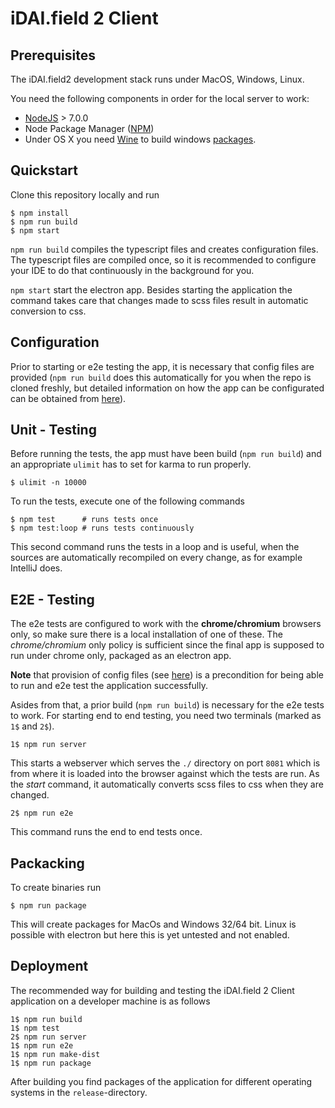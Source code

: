 # iDAI.field 2 Client

## Prerequisites

The iDAI.field2 development stack runs under MacOS, Windows, Linux. 

You need the following components in order for the local server to work:

* [NodeJS](https://nodejs.org/en/) > 7.0.0
* Node Package Manager ([NPM](https://www.npmjs.com/)) 
* Under OS X you need [Wine](http://www.davidbaumgold.com/tutorials/wine-mac/) to build windows [packages](https://github.com/dainst/idai-field-client/blob/master/README.md#packacking).

## Quickstart

Clone this repository locally and run

```
$ npm install
$ npm run build
$ npm start
```

`npm run build` compiles the typescript files and creates configuration files.
The typescript files are compiled once, so it is recommended to configure your IDE to 
do that continuously in the background for you.

`npm start` start the electron app. Besides starting the application the command takes 
care that changes made to scss files result in automatic conversion to css.

## Configuration

Prior to starting or e2e testing the app, it is necessary that config files are provided 
(`npm run build` does this automatically for you when the repo is cloned freshly, but detailed information on how the app can be configurated can be obtained from [here](config)).

## Unit - Testing

Before running the tests, the app must have been build (`npm run build`) and an appropriate 
`ulimit` has to set for karma to run properly.

```
$ ulimit -n 10000
```

To run the tests, execute one of the following commands

```
$ npm test      # runs tests once
$ npm test:loop # runs tests continuously
```

This second command runs the tests in a loop and is useful,
when the sources are automatically recompiled on every change, as for example IntelliJ does.

## E2E - Testing

The e2e tests are configured to work with the **chrome/chromium** browsers only, 
so make sure there is a local installation of one of these. The *chrome/chromium* only policy
is sufficient since the final app is supposed to run under chrome only, packaged as an electron app.

**Note** that provision of config files (see [here](config)) is a precondition for being able to run and e2e test the application successfully.

Asides from that, a prior build (`npm run build`) is necessary for the e2e tests to work. 
For starting end to end testing, you need two terminals (marked as `1$` and `2$`).

```
1$ npm run server
```

This starts a webserver which serves the `./` directory on port `8081`
which is from where it is loaded into the browser against which the tests are run.
As the *start* command, it automatically converts scss files to css when they are changed.

```
2$ npm run e2e
```

This command runs the end to end tests once.

## Packacking

To create binaries run 

```
$ npm run package 
```

This will create packages for MacOs and Windows 32/64 bit.
Linux is possible with electron but here this is yet untested and not enabled. 

## Deployment

The recommended way for building and testing
the iDAI.field 2 Client application on a developer machine is as follows

```
1$ npm run build
1$ npm test
2$ npm run server
1$ npm run e2e
1$ npm run make-dist 
1$ npm run package
```

After building you find packages of the application for different operating systems
in the `release`-directory.
